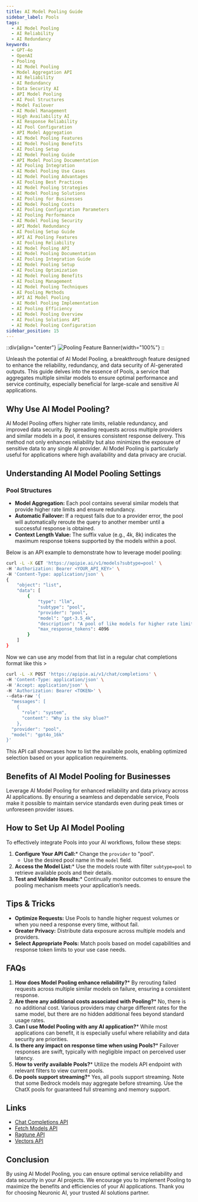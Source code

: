 ```yaml
---
title: AI Model Pooling Guide
sidebar_label: Pools
tags:
  - AI Model Pooling
  - AI Reliability
  - AI Redundancy
keywords:
  - GPT-4o
  - OpenAI
  - Pooling
  - AI Model Pooling
  - Model Aggregation API
  - AI Reliability
  - AI Redundancy
  - Data Security AI
  - API Model Pooling
  - AI Pool Structures
  - Model Failover
  - AI Model Management
  - High Availability AI
  - AI Response Reliability
  - AI Pool Configuration
  - API Model Aggregation
  - AI Model Pooling Features
  - AI Model Pooling Benefits
  - AI Pooling Setup
  - AI Model Pooling Guide
  - API Model Pooling Documentation
  - AI Pooling Integration
  - AI Model Pooling Use Cases
  - AI Model Pooling Advantages
  - AI Pooling Best Practices
  - AI Model Pooling Strategies
  - AI Model Pooling Solutions
  - AI Pooling for Businesses
  - AI Model Pooling Costs
  - AI Pooling Configuration Parameters
  - AI Pooling Performance
  - AI Model Pooling Security
  - API Model Redundancy
  - AI Pooling Setup Guide
  - API AI Pooling Features
  - AI Pooling Reliability
  - AI Model Pooling API
  - AI Model Pooling Documentation
  - AI Pooling Integration Guide
  - AI Model Pooling Setup
  - AI Pooling Optimization
  - AI Model Pooling Benefits
  - AI Pooling Management
  - AI Model Pooling Techniques
  - AI Pooling Methods
  - API AI Model Pooling
  - AI Model Pooling Implementation
  - AI Pooling Efficiency
  - AI Model Pooling Overview
  - AI Pooling Solutions API
  - AI Model Pooling Configuration
sidebar_position: 15
---
```


::div{align="center"}
![Pooling Feature Banner](/docs/img/Features/pooling-banner.png){width="100%"}
::

Unleash the potential of AI Model Pooling, a breakthrough feature designed to enhance the reliability, redundancy, and data security of AI-generated outputs. This guide delves into the essence of Pools, a service that aggregates multiple similar models to ensure optimal performance and service continuity, especially beneficial for large-scale and sensitive AI applications.

## Why Use AI Model Pooling?

AI Model Pooling offers higher rate limits, reliable redundancy, and improved data security. By spreading requests across multiple providers and similar models in a pool, it ensures consistent response delivery. This method not only enhances reliability but also minimizes the exposure of sensitive data to any single AI provider. AI Model Pooling is particularly useful for applications where high availability and data privacy are crucial.

## Understanding AI Model Pooling Settings

### Pool Structures

- **Model Aggregation:** Each pool contains several similar models that provide higher rate limits and ensure redundancy.
- **Automatic Failover:** If a request fails due to a provider error, the pool will automatically reroute the query to another member until a successful response is obtained.
- **Context Length Value:** The suffix value (e.g., 4k, 8k) indicates the maximum response tokens supported by the models within a pool.

Below is an API example to demonstrate how to leverage model pooling:

```bash
curl -L -X GET 'https://apipie.ai/v1/models?subtype=pool' \
-H 'Authorization: Bearer <YOUR_API_KEY>' \
-H 'Content-Type: application/json' \
{
    "object": "list",
    "data": [
        {
            "type": "llm",
            "subtype": "pool",
            "provider": "pool",
            "model": "gpt-3.5_4k",
            "description": "A pool of like models for higher rate limits, reliable redundancy and improved data security",
            "max_response_tokens": 4096
        }
    ]
}
```

Now we can use any model from that list in a regular chat completions format like this >

```bash
curl -L -X POST 'https://apipie.ai/v1/chat/completions' \
-H 'Content-Type: application/json' \
-H 'Accept: application/json' \
-H 'Authorization: Bearer <TOKEN>' \
--data-raw '{
  "messages": [
    {
      "role": "system",
      "content": "Why is the sky blue?"
    },
  "provider": "pool",
  "model": "gpt4o_16k"
}'
```

This API call showcases how to list the available pools, enabling optimized selection based on your application requirements.

## Benefits of AI Model Pooling for Businesses

Leverage AI Model Pooling for enhanced reliability and data privacy across AI applications. By ensuring a seamless and dependable service, Pools make it possible to maintain service standards even during peak times or unforeseen provider issues.

## How to Set Up AI Model Pooling

To effectively integrate Pools into your AI workflows, follow these steps:

1. **Configure Your API Call:*** Change the `provider` to "pool".
   * Use the desired pool name in the `model` field.
2. **Access the Model List:*** Use the models route with filter `subtype=pool` to retrieve available pools and their details.
3. **Test and Validate Results:*** Continually monitor outcomes to ensure the pooling mechanism meets your application’s needs.

## Tips & Tricks

- **Optimize Requests:** Use Pools to handle higher request volumes or when you need a response every time, without fail.
- **Greater Privacy:** Distribute data exposure across multiple models and providers.
- **Select Appropriate Pools:** Match pools based on model capabilities and response token limits to your use case needs.

## FAQs

1. **How does Model Pooling enhance reliability?*** By rerouting failed requests across multiple similar models on failure, ensuring a consistent response.
2. **Are there any additional costs associated with Pooling?*** No, there is no additional cost. Various providers may charge different rates for the same model, but there are no hidden additional fees beyond standard usage rates.
3. **Can I use Model Pooling with any AI application?*** While most applications can benefit, it is especially useful where reliability and data security are priorities.
4. **Is there any impact on response time when using Pools?*** Failover responses are swift, typically with negligible impact on perceived user latency.
5. **How to verify available Pools?*** Utilize the models API endpoint with relevant filters to view current pools.
6. **Do pools support streaming?*** Yes, all pools support streaming. Note that some Bedrock models may aggregate before streaming. Use the ChatX pools for guaranteed full streaming and memory support.

## Links

- [Chat Completions API](https://apipie.ai/docs/api/chatcompletions)
- [Fetch Models API](https://apipie.ai/docs/api/fetchmodels)
- [Ragtune API](https://apipie.ai/docs/api/ragtune)
- [Vectors API](https://apipie.ai/docs/api/vectors)

## Conclusion

By using AI Model Pooling, you can ensure optimal service reliability and data security in your AI projects. We encourage you to implement Pooling to maximize the benefits and efficiencies of your AI applications. Thank you for choosing Neuronic AI, your trusted AI solutions partner.
